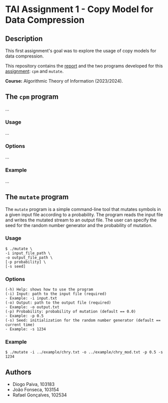 # TAI Assignment 1 - Copy Model for Data Compression

## Description

This first assignment's goal was to explore the usage of copy models for data compression.

This repository contains the [report](report/report.pdf) and the two programs developed for this [assignment](description.pdf): `cpm`
and `mutate`.

**Course:** Algorithmic Theory of Information (2023/2024).

## The `cpm` program

...

### Usage

...

### Options

...

### Example

...

## The `mutate` program

The `mutate` program is a simple command-line tool that mutates symbols in a given input file according to a
probability. The program reads the input file and writes the mutated stream to an output file. The user can specify
the seed for the random number generator and the probability of mutation.

### Usage

```
$ ./mutate \
-i input_file_path \
-o output_file_path \
[-p probability] \
[-s seed]
```

### Options

```
(-h) Help: shows how to use the program
(-i) Input: path to the input file (required)
- Example: -i input.txt
(-o) Output: path to the output file (required)
- Example: -o output.txt
(-p) Probability: probability of mutation (default == 0.0)
- Example: -p 0.5
(-s) Seed: initialization for the random number generator (default == current time)
- Example: -s 1234
```

### Example

```
$ ./mutate -i ../example/chry.txt -o ../example/chry_mod.txt -p 0.5 -s 1234
```

## Authors

- Diogo Paiva, 103183
- João Fonseca, 103154
- Rafael Gonçalves, 102534

